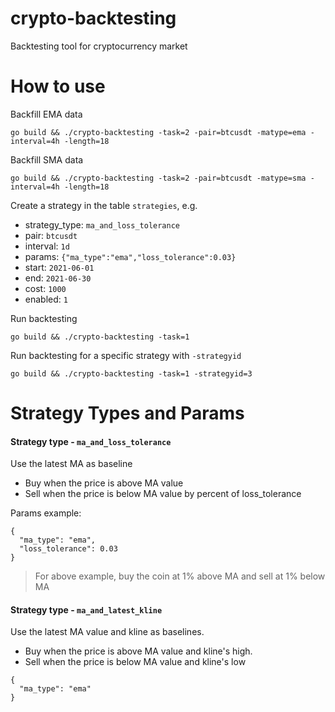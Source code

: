 # crypto-backtesting
Backtesting tool for cryptocurrency market

# How to use

Backfill EMA data

```
go build && ./crypto-backtesting -task=2 -pair=btcusdt -matype=ema -interval=4h -length=18
```

Backfill SMA data

```
go build && ./crypto-backtesting -task=2 -pair=btcusdt -matype=sma -interval=4h -length=18
```

Create a strategy in the table `strategies`, e.g.

* strategy_type: `ma_and_loss_tolerance`
* pair: `btcusdt`
* interval: `1d`
* params: `{"ma_type":"ema","loss_tolerance":0.03}`
* start: `2021-06-01`
* end: `2021-06-30`
* cost: `1000`
* enabled: `1`

Run backtesting

```
go build && ./crypto-backtesting -task=1
```

Run backtesting for a specific strategy with `-strategyid`

```
go build && ./crypto-backtesting -task=1 -strategyid=3
```


# Strategy Types and Params

#### Strategy type - `ma_and_loss_tolerance`

Use the latest MA as baseline

* Buy when the price is above MA value
* Sell when the price is below MA value by percent of loss_tolerance

Params example:

```
{
  "ma_type": "ema",
  "loss_tolerance": 0.03
}
```
> For above example, buy the coin at 1% above MA and sell at 1% below MA

#### Strategy type - `ma_and_latest_kline`

Use the latest MA value and kline as baselines.

* Buy when the price is above MA value and kline's high.
* Sell when the price is below MA value and kline's low

```
{
  "ma_type": "ema"
}
```


